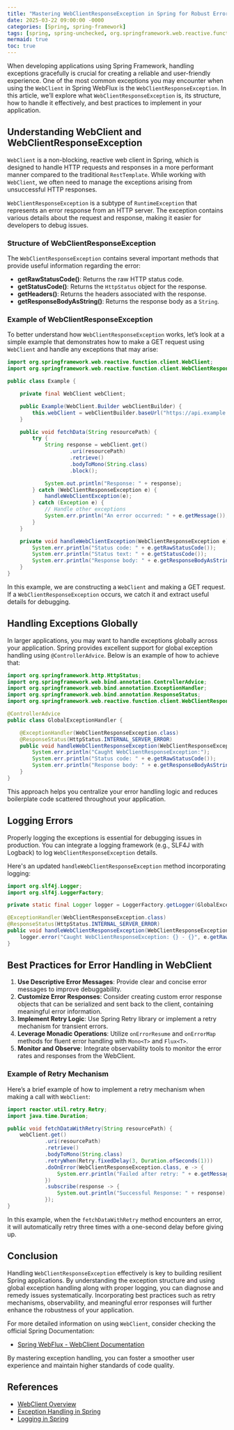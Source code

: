 ```yaml
---
title: "Mastering WebClientResponseException in Spring for Robust Error Handling"
date: 2025-03-22 09:00:00 -0000
categories: [Spring, spring-framework]
tags: [spring, spring-unchecked, org.springframework.web.reactive.function.client]
mermaid: true
toc: true
---
```



When developing applications using Spring Framework, handling exceptions gracefully is crucial for creating a reliable and user-friendly experience. One of the most common exceptions you may encounter when using the `WebClient` in Spring WebFlux is the `WebClientResponseException`. In this article, we’ll explore what `WebClientResponseException` is, its structure, how to handle it effectively, and best practices to implement in your application. 

## Understanding WebClient and WebClientResponseException

`WebClient` is a non-blocking, reactive web client in Spring, which is designed to handle HTTP requests and responses in a more performant manner compared to the traditional `RestTemplate`. While working with `WebClient`, we often need to manage the exceptions arising from unsuccessful HTTP responses.

`WebClientResponseException` is a subtype of `RuntimeException` that represents an error response from an HTTP server. The exception contains various details about the request and response, making it easier for developers to debug issues.

### Structure of WebClientResponseException

The `WebClientResponseException` contains several important methods that provide useful information regarding the error:

- **getRawStatusCode()**: Returns the raw HTTP status code.
- **getStatusCode()**: Returns the `HttpStatus` object for the response.
- **getHeaders()**: Returns the headers associated with the response.
- **getResponseBodyAsString()**: Returns the response body as a `String`.

### Example of WebClientResponseException

To better understand how `WebClientResponseException` works, let’s look at a simple example that demonstrates how to make a GET request using `WebClient` and handle any exceptions that may arise:

```java
import org.springframework.web.reactive.function.client.WebClient;
import org.springframework.web.reactive.function.client.WebClientResponseException;

public class Example {

    private final WebClient webClient;

    public Example(WebClient.Builder webClientBuilder) {
        this.webClient = webClientBuilder.baseUrl("https://api.example.com").build();
    }

    public void fetchData(String resourcePath) {
        try {
            String response = webClient.get()
                    .uri(resourcePath)
                    .retrieve()
                    .bodyToMono(String.class)
                    .block();

            System.out.println("Response: " + response);
        } catch (WebClientResponseException e) {
            handleWebClientException(e);
        } catch (Exception e) {
            // Handle other exceptions
            System.err.println("An error occurred: " + e.getMessage());
        }
    }

    private void handleWebClientException(WebClientResponseException e) {
        System.err.println("Status code: " + e.getRawStatusCode());
        System.err.println("Status text: " + e.getStatusCode());
        System.err.println("Response body: " + e.getResponseBodyAsString());
    }
}
```

In this example, we are constructing a `WebClient` and making a GET request. If a `WebClientResponseException` occurs, we catch it and extract useful details for debugging.

## Handling Exceptions Globally

In larger applications, you may want to handle exceptions globally across your application. Spring provides excellent support for global exception handling using `@ControllerAdvice`. Below is an example of how to achieve that:

```java
import org.springframework.http.HttpStatus;
import org.springframework.web.bind.annotation.ControllerAdvice;
import org.springframework.web.bind.annotation.ExceptionHandler;
import org.springframework.web.bind.annotation.ResponseStatus;
import org.springframework.web.reactive.function.client.WebClientResponseException;

@ControllerAdvice
public class GlobalExceptionHandler {

    @ExceptionHandler(WebClientResponseException.class)
    @ResponseStatus(HttpStatus.INTERNAL_SERVER_ERROR)
    public void handleWebClientResponseException(WebClientResponseException e) {
        System.err.println("Caught WebClientResponseException:");
        System.err.println("Status code: " + e.getRawStatusCode());
        System.err.println("Response body: " + e.getResponseBodyAsString());
    }
}
```

This approach helps you centralize your error handling logic and reduces boilerplate code scattered throughout your application.

## Logging Errors

Properly logging the exceptions is essential for debugging issues in production. You can integrate a logging framework (e.g., SLF4J with Logback) to log `WebClientResponseException` details.

Here's an updated `handleWebClientResponseException` method incorporating logging:

```java
import org.slf4j.Logger;
import org.slf4j.LoggerFactory;

private static final Logger logger = LoggerFactory.getLogger(GlobalExceptionHandler.class);

@ExceptionHandler(WebClientResponseException.class)
@ResponseStatus(HttpStatus.INTERNAL_SERVER_ERROR)
public void handleWebClientResponseException(WebClientResponseException e) {
    logger.error("Caught WebClientResponseException: {} - {}", e.getRawStatusCode(), e.getResponseBodyAsString());
}
```

## Best Practices for Error Handling in WebClient

1. **Use Descriptive Error Messages**: Provide clear and concise error messages to improve debuggability.
2. **Customize Error Responses**: Consider creating custom error response objects that can be serialized and sent back to the client, containing meaningful error information.
3. **Implement Retry Logic**: Use Spring Retry library or implement a retry mechanism for transient errors.
4. **Leverage Monadic Operations**: Utilize `onErrorResume` and `onErrorMap` methods for fluent error handling with `Mono<T>` and `Flux<T>`.
5. **Monitor and Observe**: Integrate observability tools to monitor the error rates and responses from the WebClient.

### Example of Retry Mechanism

Here’s a brief example of how to implement a retry mechanism when making a call with `WebClient`:

```java
import reactor.util.retry.Retry;
import java.time.Duration;

public void fetchDataWithRetry(String resourcePath) {
    webClient.get()
            .uri(resourcePath)
            .retrieve()
            .bodyToMono(String.class)
            .retryWhen(Retry.fixedDelay(3, Duration.ofSeconds(1)))
            .doOnError(WebClientResponseException.class, e -> {
                System.err.println("Failed after retry: " + e.getMessage());
            })
            .subscribe(response -> {
                System.out.println("Successful Response: " + response);
            });
}
```

In this example, when the `fetchDataWithRetry` method encounters an error, it will automatically retry three times with a one-second delay before giving up.

## Conclusion

Handling `WebClientResponseException` effectively is key to building resilient Spring applications. By understanding the exception structure and using global exception handling along with proper logging, you can diagnose and remedy issues systematically. Incorporating best practices such as retry mechanisms, observability, and meaningful error responses will further enhance the robustness of your application.

For more detailed information on using `WebClient`, consider checking the official Spring Documentation:

- [Spring WebFlux - WebClient Documentation](https://docs.spring.io/spring-framework/docs/current/reference/html/web-reactive.html#webflux-client)

By mastering exception handling, you can foster a smoother user experience and maintain higher standards of code quality.

## References

- [WebClient Overview](https://docs.spring.io/spring-framework/docs/current/reference/html/web-reactive.html#webflux-client)
- [Exception Handling in Spring](https://docs.spring.io/spring-framework/docs/current/reference/html/web.html#mvc-exceptionhandler)
- [Logging in Spring](https://docs.spring.io/spring-framework/docs/current/reference/html/core.html#logging)
